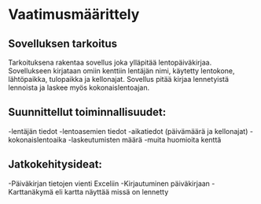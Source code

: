 # **Vaatimusmäärittely**

## **Sovelluksen tarkoitus**

Tarkoituksena rakentaa sovellus joka ylläpitää lentopäiväkirjaa. Sovellukseen kirjataan omiin 
kenttiin lentäjän nimi, käytetty lentokone, lähtöpaikka, tulopaikka ja kellonajat. Sovellus 
pitää kirjaa lennetyistä lennoista ja laskee myös kokonaislentoajan.

## **Suunnittellut toiminnallisuudet:**
-lentäjän tiedot
-lentoasemien tiedot
-aikatiedot (päivämäärä ja kellonajat)
-kokonaislentoaika
-laskeutumisten määrä
-muita huomioita kenttä

## **Jatkokehitysideat:**
-Päiväkirjan tietojen vienti Exceliin
-Kirjautuminen päiväkirjaan
-Karttanäkymä eli kartta näyttää missä on lennetty

